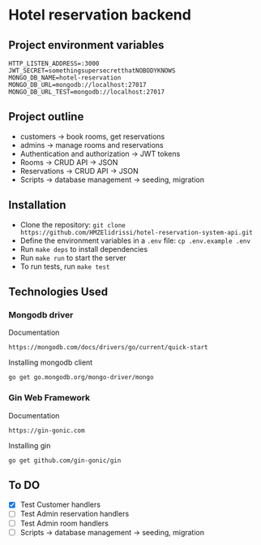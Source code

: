 # Hotel reservation backend

## Project environment variables
```
HTTP_LISTEN_ADDRESS=:3000
JWT_SECRET=somethingsupersecretthatNOBODYKNOWS
MONGO_DB_NAME=hotel-reservation
MONGO_DB_URL=mongodb://localhost:27017
MONGO_DB_URL_TEST=mongodb://localhost:27017
```

## Project outline
- customers -> book rooms, get reservations
- admins -> manage rooms and reservations
- Authentication and authorization -> JWT tokens
- Rooms -> CRUD API -> JSON
- Reservations -> CRUD API -> JSON
- Scripts -> database management -> seeding, migration

## Installation

- Clone the repository: `git clone https://github.com/HMZElidrissi/hotel-reservation-system-api.git`
- Define the environment variables in a `.env` file: `cp .env.example .env`
- Run `make deps` to install dependencies
- Run `make run` to start the server
- To run tests, run `make test`

## Technologies Used
### Mongodb driver
Documentation
```
https://mongodb.com/docs/drivers/go/current/quick-start
```

Installing mongodb client
```
go get go.mongodb.org/mongo-driver/mongo
```

### Gin Web Framework
Documentation
```
https://gin-gonic.com
```

Installing gin
```
go get github.com/gin-gonic/gin
```

## To DO

- [x] Test Customer handlers
- [ ] Test Admin reservation handlers
- [ ] Test Admin room handlers
- [ ] Scripts -> database management -> seeding, migration
